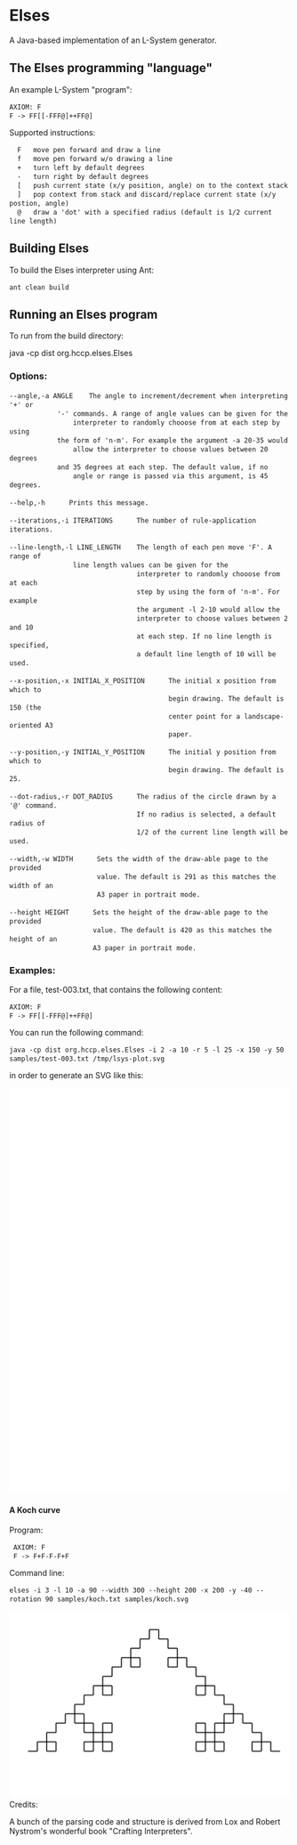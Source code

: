 # Elses
A Java-based implementation of an L-System generator.

## The Elses programming "language"


An example L-System "program":

	AXIOM: F
 	F -> FF[[-FFF@]++FF@]


Supported instructions:


	  F	  move pen forward and draw a line
	  f	  move pen forward w/o drawing a line
	  +	  turn left by default degrees
	  -	  turn right by default degrees
	  [	  push current state (x/y position, angle) on to the context stack
	  ]	  pop context from stack and discard/replace current state (x/y postion, angle)
	  @	  draw a 'dot' with a specified radius (default is 1/2 current line length) 

## Building Elses

To build the Elses interpreter using Ant:

    ant clean build
    
    
## Running an Elses program

To run from the build directory:

java -cp dist org.hccp.elses.Elses <options> <lsys-program-input-file> <output-file>


### Options:

	--angle,-a ANGLE	The angle to increment/decrement when interpreting '+' or
 				'-' commands. A range of angle values can be given for the
     				interpreter to randomly chooose from at each step by using
	 			the form of 'n-m'. For example the argument -a 20-35 would
     				allow the interpreter to choose values between 20 degrees
	 			and 35 degrees at each step. The default value, if no
     				angle or range is passed via this argument, is 45 degrees.

	--help,-h      Prints this message.

	--iterations,-i ITERATIONS      The number of rule-application iterations.

	--line-length,-l LINE_LENGTH	The length of each pen move 'F'. A range of
 					line length values can be given for the
                                  	interpreter to randomly chooose from at each
                                  	step by using the form of 'n-m'. For example
                                  	the argument -l 2-10 would allow the
                                  	interpreter to choose values between 2 and 10
                                  	at each step. If no line length is specified,
                                  	a default line length of 10 will be used.

	--x-position,-x INITIAL_X_POSITION      The initial x position from which to
        	                                begin drawing. The default is 150 (the
                	                        center point for a landscape-oriented A3
                        	                paper.

	--y-position,-y INITIAL_Y_POSITION      The initial y position from which to
        	                                begin drawing. The default is 25.

	--dot-radius,-r DOT_RADIUS      The radius of the circle drawn by a '@' command.
        	                        If no radius is selected, a default radius of
                	                1/2 of the current line length will be used.

	--width,-w WIDTH      Sets the width of the draw-able page to the provided
        	              value. The default is 291 as this matches the width of an
                	      A3 paper in portrait mode.

	--height HEIGHT      Sets the height of the draw-able page to the provided
        	             value. The default is 420 as this matches the height of an
	                     A3 paper in portrait mode.




### Examples:

For a file, test-003.txt, that contains the following content:

    AXIOM: F
    F -> FF[[-FFF@]++FF@]

You can run the following command:

    java -cp dist org.hccp.elses.Elses -i 2 -a 10 -r 5 -l 25 -x 150 -y 50 samples/test-003.txt /tmp/lsys-plot.svg

in order to generate an SVG like this:

<img src="./samples/test-003.svg"/>

#### A Koch curve

Program:

     AXIOM: F
     F -> F+F-F-F+F

Command line:

	elses -i 3 -l 10 -a 90 --width 300 --height 200 -x 200 -y -40 --rotation 90 samples/koch.txt samples/koch.svg


<img src="./samples/koch.svg"/>
Credits:

A bunch of the parsing code and structure is derived from Lox and Robert Nystrom's wonderful book "Crafting Interpreters".
